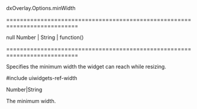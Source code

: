 <!--id-->dxOverlay.Options.minWidth<!--/id-->
===========================================================================
<!--default-->null<!--/default-->
<!--type-->Number | String | function()<!--/type-->
===========================================================================

<!--shortDescription-->
Specifies the minimum width the widget can reach while resizing.
<!--/shortDescription-->

<!--fullDescription-->
#include uiwidgets-ref-width
<!--/fullDescription-->
<!--typeFunctionReturnType-->Number|String<!--/typeFunctionReturnType-->
<!--typeFunctionReturnDescription-->
The minimum width.
<!--/typeFunctionReturnDescription-->